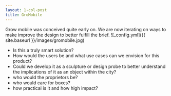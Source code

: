 ```yaml
---
layout: 1-col-post
title: GroMobile
---
```


Grow mobile was conceived quite early on. We are now iterating on ways to make improve the design to better fulfill the brief.
![_config.yml]({{ site.baseurl }}/images/gromobile.jpg)
* Is this a truly smart solution?
* How would the users be and what use cases can we envision for this product?
* Could we develop it as a sculpture or design probe to better understand the implications of it as an object within the city?
* who would the proprietors be? 
* who would care for boxes?
* how practical is it and how high impact?


